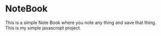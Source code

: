 # NoteBook
This is a simple Note Book where you note any thing and save that thing. This is my simple javascropt project.
